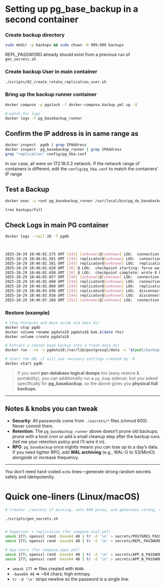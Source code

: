 # Setting up pg_base_backup in a second container


### Create backup directory

```bash
sudo mkdir -p backups && sudo chown -R 999:999 backups
```

REPL_PASSWORD already should exist from a previous run of `gen_secrets.sh`

### Create backup User in main container
```bash
./scripts/02_create_rotate_replication_user.sh   
```

### Bring up the backup runner container
```bash
docker compose -p pgstack -f docker-compose.backup.yml up -d

# watch for logs
docker logs -f pg_basebackup_runner
```
## Confirm the IP address is in same  range as 

```bash
docker inspect  pgdb | grep IPAddress
docker inspect  pg_basebackup_runner | grep IPAddress
grep "replication" config/pg_hba.conf 

```
In our case, all were on 172.18.0.2 network.
If the network range of containers is different, edit the `config/pg_hba.conf` to match the containers' IP range


## Test a Backup

```bash
docker exec -u root pg_basebackup_runner /usr/local/bin/pg_do_basebackup.sh

tree backups/full

```

## Check Logs in main PG container

```bash
docker logs --tail 20 -f pgdb


 
2025-10-29 10:46:02.575 GMT [243] [unknown]@[unknown] LOG:  connection received: host=172.18.0.5 port=58656
2025-10-29 10:46:02.581 GMT [243] replicator@[unknown] LOG:  connection authenticated: identity="replicator" method=scram-sha-256 (/var/lib/postgresql/18/docker/pg_hba.conf:12)
2025-10-29 10:46:02.581 GMT [243] replicator@[unknown] LOG:  replication connection authorized: user=replicator application_name=pg_basebackup
2025-10-29 10:46:02.628 GMT [30] @ LOG:  checkpoint starting: force wait
2025-10-29 10:46:02.650 GMT [30] @ LOG:  checkpoint complete: wrote 0 buffers (0.0%), wrote 0 SLRU buffers; 0 WAL file(s) added, 0 removed, 0 recycled; write=0.005 s, sync=0.001 s, total=0.023 s; sync files=0, longest=0.000 s, average=0.000 s; distance=32768 kB, estimate=32768 kB; lsn=0/6000080, redo lsn=0/6000028
2025-10-29 10:46:02.657 GMT [244] [unknown]@[unknown] LOG:  connection received: host=172.18.0.5 port=58672
2025-10-29 10:46:02.660 GMT [244] replicator@[unknown] LOG:  connection authenticated: identity="replicator" method=scram-sha-256 (/var/lib/postgresql/18/docker/pg_hba.conf:12)
2025-10-29 10:46:02.660 GMT [244] replicator@[unknown] LOG:  replication connection authorized: user=replicator application_name=pg_basebackup
2025-10-29 10:46:03.036 GMT [243] replicator@[unknown] LOG:  disconnection: session time: 0:00:00.461 user=replicator database= host=172.18.0.5 port=58656
2025-10-29 10:46:03.038 GMT [244] replicator@[unknown] LOG:  disconnection: session time: 0:00:00.380 user=replicator database= host=172.18.0.5 port=58672
2025-10-29 10:46:07.268 GMT [251] [unknown]@[unknown] LOG:  connection received: host=[local]
```
 





### Restore (example)

```bash
# Stop Postgres and move aside old data dir
docker stop pgdb
docker volume rename pgdata18 pgdata18.bak.$(date +%s)
docker volume create pgdata18

# Extract a chosen base backup into a fresh data dir
docker run --rm -v pgdata18:/var/lib/postgresql/data -v "$(pwd)/backups":/backups ubuntu tar -xzf /backups/full/<your-backup-dir>/base.tar.gz -C /var/lib/postgresql/data

# Start the DB; it will use recovery settings created by -R
docker start pgdb
```

> If you want **per-database logical dumps** too (easy restore & portability), you can additionally run a `pg_dump` sidecar; but you asked specifically for **pg_basebackup**, so the above gives you **physical full backups**.

---

## Notes & knobs you can tweak

* **Security**: All passwords come from `./secrets/*` files (chmod 600). Never commit them.
* **Retention**: The `pg_basebackup_runner` above doesn’t prune old backups; prune with a host cron or add a small cleanup step after the backup runs (tell me your retention policy and I’ll wire it in).
* **RPO**: `pg_basebackup` once nightly means you can lose up to a day’s data. If you need tighter RPO, add **WAL archiving** (e.g., WAL-G to S3/MinIO) alongside or increase frequency.

---

You don’t need hard-coded `echo` lines—generate strong random secrets safely and idempotently.

# Quick one-liners (Linux/macOS)

```bash
# Creates ./secrets if missing, sets 600 perms, and generates strong, newline-free secrets

./scripts/gen_secrets.sh  


# Superuser + replication (for compose.init.yml)
umask 177; openssl rand -base64 48 | tr -d '\n' > secrets/POSTGRES_PASSWORD
umask 177; openssl rand -base64 48 | tr -d '\n' > secrets/REPL_PASSWORD

# App users (for compose.apps.yml)
umask 177; openssl rand -base64 48 | tr -d '\n' > secrets/APP_A_PASSWORD
umask 177; openssl rand -base64 48 | tr -d '\n' > secrets/APP_B_PASSWORD
```

* `umask 177` ⇒ files created with `0600`.
* `-base64 48` ⇒ ~64 chars; high entropy.
* `tr -d '\n'` strips newline so the password is a single line.


